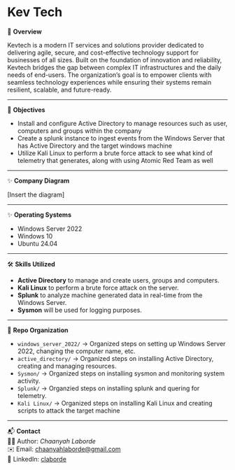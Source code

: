 #  Kev Tech

📌 **Overview**  

Kevtech is a modern IT services and solutions provider dedicated to delivering agile, secure, and cost-effective technology support for businesses of all sizes. Built on the foundation of innovation and reliability, Kevtech bridges the gap between complex IT infrastructures and the daily needs of end-users. The organization’s goal is to empower clients with seamless technology experiences while ensuring their systems remain resilient, scalable, and future-ready.

---

🎯 **Objectives**  
- Install and configure Active Directory to manage resources such as user, computers and groups within the company
- Create a splunk instance to ingest events from the Windows Server that has Active Directory and the target windows machine
- Utilize Kali Linux to perform a brute force attack to see what kind of telemetry that generates, along with using Atomic Red Team as well

---

✨ **Company Diagram**  

[Insert the diagram]

---

✨ **Operating Systems**  
- Windows Server 2022  
- Windows 10
- Ubuntu 24.04

---

🛠 **Skills Utilized**  
- **Active Directory** to manage and create users, groups and computers.  
- **Kali Linux** to perform a brute force attack on the server.  
- **Splunk** to analyze machine generated data in real-time from the Windows Server.
- **Sysmon** will be used for logging purposes.

---

📂 **Repo Organization**  
- `windows_server_2022/` → Organized steps on setting up Windows Server 2022, changing the computer name, etc.
- `active_directory/` → Organized steps on installing Active Directory, creating and managing resources.
- `Sysmon/` → Organized steps on installing sysmon and monitoring system activity.
- `Splunk/` → Organzied steps on installing splunk and quering for telemetry.
- `Kali Linux/` → Organized steps on installing Kali Linux and creating scripts to attack the target machine

---


📬 **Contact**  
👩‍💻 Author: *Chaanyah Laborde*  
✉️ Email: [chaanyahlaborde@gmail.com](mailto:chaanyahlaborde@gmail.com)  
🔗 LinkedIn: [claborde](https://www.linkedin.com/in/claborde/)  
